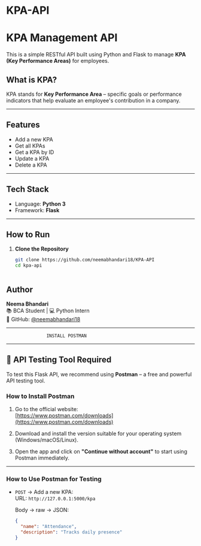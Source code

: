 # KPA-API

# KPA Management API

This is a simple RESTful API built using Python and Flask to manage **KPA (Key Performance Areas)** for employees.

## What is KPA?

KPA stands for **Key Performance Area** – specific goals or performance indicators that help evaluate an employee's contribution in a company.

---

## Features

- Add a new KPA  
- Get all KPAs  
- Get a KPA by ID  
- Update a KPA  
- Delete a KPA  

---

## Tech Stack

- Language: **Python 3**
- Framework: **Flask**

---

##  How to Run

1. **Clone the Repository**
   ```bash
   git clone https://github.com/neemabhandari18/KPA-API
   cd kpa-api



## Author

**Neema Bhandari**  
📚 BCA Student | 💻 Python Intern  
🔗 GitHub: [@neemabhandari18](https://github.com/neemabhandari18)


   --------------------------------------------------
                   INSTALL POSTMAN 
   --------------------------------------------------



   ## 🧪 API Testing Tool Required

To test this Flask API, we recommend using **Postman** – a free and powerful API testing tool.

### How to Install Postman

1. Go to the official website:  
   [https://www.postman.com/downloads](https://www.postman.com/downloads)

2. Download and install the version suitable for your operating system (Windows/macOS/Linux).

3. Open the app and click on **"Continue without account"** to start using Postman immediately.

---

###  How to Use Postman for Testing

- `POST` → Add a new KPA:  
  URL: `http://127.0.0.1:5000/kpa`

  Body → raw → JSON:
  ```json
  {
    "name": "Attendance",
    "description": "Tracks daily presence"
  }




